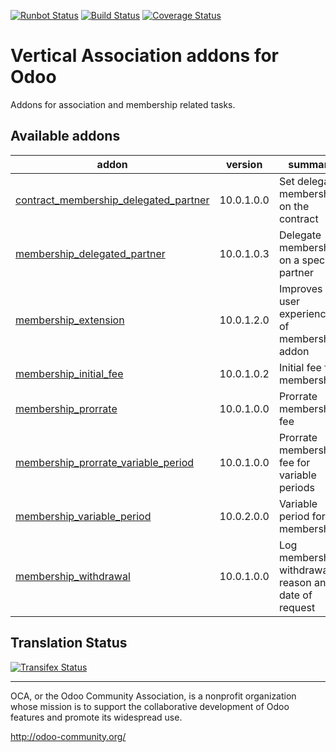 [![Runbot Status](https://runbot.odoo-community.org/runbot/badge/flat/208/10.0.svg)](https://runbot.odoo-community.org/runbot/repo/github-com-oca-vertical-association-208)
[![Build Status](https://travis-ci.org/OCA/vertical-association.svg?branch=10.0)](https://travis-ci.org/OCA/vertical-association)
[![Coverage Status](https://coveralls.io/repos/OCA/vertical-association/badge.svg?branch=10.0)](https://coveralls.io/r/OCA/vertical-association?branch=10.0)

# Vertical Association addons for Odoo 

Addons for association and membership related tasks.

[//]: # (addons)

Available addons
----------------
addon | version | summary
--- | --- | ---
[contract_membership_delegated_partner](contract_membership_delegated_partner/) | 10.0.1.0.0 | Set delegate membership on the contract
[membership_delegated_partner](membership_delegated_partner/) | 10.0.1.0.3 | Delegate membership on a specific partner
[membership_extension](membership_extension/) | 10.0.1.2.0 | Improves user experience of membership addon
[membership_initial_fee](membership_initial_fee/) | 10.0.1.0.2 | Initial fee for memberships
[membership_prorrate](membership_prorrate/) | 10.0.1.0.0 | Prorrate membership fee
[membership_prorrate_variable_period](membership_prorrate_variable_period/) | 10.0.1.0.0 | Prorrate membership fee for variable periods
[membership_variable_period](membership_variable_period/) | 10.0.2.0.0 | Variable period for memberships
[membership_withdrawal](membership_withdrawal/) | 10.0.1.0.0 | Log membership withdrawal reason and date of request

[//]: # (end addons)

Translation Status
------------------
[![Transifex Status](https://www.transifex.com/projects/p/OCA-vertical-association-10-0/chart/image_png)](https://www.transifex.com/projects/p/OCA-vertical-association-10-0)

----

OCA, or the Odoo Community Association, is a nonprofit organization whose
mission is to support the collaborative development of Odoo features and
promote its widespread use.

http://odoo-community.org/
